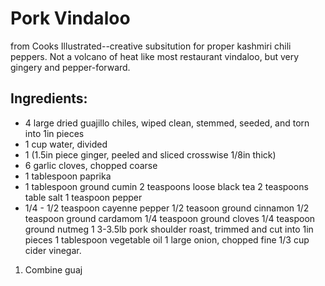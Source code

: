 # Pork Vindaloo

from Cooks Illustrated--creative subsitution for proper kashmiri chili peppers.  Not a volcano of heat like most restaurant vindaloo, but very gingery and pepper-forward.

## Ingredients:

* 4 large dried guajillo chiles, wiped clean, stemmed, seeded, and torn into 1in pieces
* 1 cup water, divided
* 1 (1.5in piece ginger, peeled and sliced crosswise 1/8in thick)
* 6 garlic cloves, chopped coarse
* 1 tablespoon paprika
* 1 tablespoon ground cumin
2 teaspoons loose black tea
2 teaspoons table salt
1 teaspoon pepper
* 1/4 - 1/2 teaspoon cayenne pepper
1/2 teasoon ground cinnamon
1/2 teaspoon ground cardamom
1/4 teaspoon ground cloves
1/4 teaspoon ground nutmeg
1 3-3.5lb pork shoulder roast, trimmed and cut into 1in pieces
1 tablespoon vegetable oil
1 large onion, chopped fine
1/3 cup cider vinegar.

1. Combine guaj
